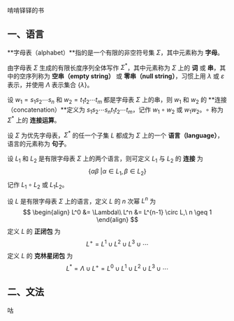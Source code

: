 啃啃铎铎的书

## 一、语言

**字母表（alphabet）**指的是一个有限的非空符号集 $\Sigma$，其中元素称为 **字母**。

由字母表 $\Sigma$ 生成的有限长度序列全体写作 $\Sigma^*$，其中元素称为 $\Sigma$ 上的 **词** 或 **串**，其中的空序列称为 **空串（empty string）** 或 **零串（null string）**，习惯上用 $\lambda$ 或 $\varepsilon$ 表示，并使用 $\Lambda$ 表示集合 $\{\lambda\}$。



设 $w_1 = s_1s_2\cdots s_n$ 和 $w_2 = t_1t_2\cdots t_m$ 都是字母表 $\Sigma$ 上的串，则 $w_1$ 和 $w_2$ 的 **连接（concatenation）**定义为 $s_1s_2\cdots s_nt_1t_2\cdots t_m$，记作 $w_1\circ w_2$ 或 $w_1w_2$。$\circ$ 称为 $\Sigma^*$ 上的 **连接运算**。



设 $\Sigma$ 为优先字母表，$\Sigma^*$ 的任一个子集 $L$ 都成为 $\Sigma$ 上的一个 **语言（language）**，语言的元素称为 **句子**。



设 $L_1$ 和 $L_2$ 是有限字母表 $\Sigma$ 上的两个语言，则可定义 $L_1$ 与 $L_2$ 的 **连接** 为
$$
\{\alpha\beta\ | \alpha \in L_1, \beta\in L_2\}
$$
记作 $L_1 \circ L_2$ 或 $L_1L_2$。



设 $L$ 是有限字母表 $\Sigma$ 上的语言，定义 $L$ 的 $n$ 次幂 $L^n$ 为
$$
\begin{align}
L^0 &= \Lambda\\
L^n &= L^{n-1} \circ L,\ n \geq 1
\end{align}
$$
定义 $L$ 的 **正闭包** 为
$$
L^+ = L^1 \cup L^2 \cup L^3 \cup \cdots
$$
定义 $L$ 的 **克林星闭包** 为
$$
L^* = \Lambda \cup L^+ = L^0 \cup L^1 \cup L^2 \cup L^3 \cup \cdots
$$

## 二、文法

咕